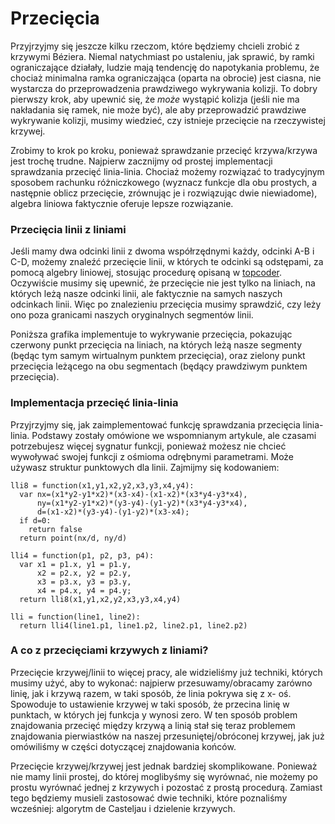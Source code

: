 # Przecięcia

Przyjrzyjmy się jeszcze kilku rzeczom, które będziemy chcieli zrobić z krzywymi Béziera. Niemal natychmiast po ustaleniu, jak sprawić, by ramki ograniczające działały, ludzie mają tendencję do napotykania problemu, że chociaż minimalna ramka ograniczająca (oparta na obrocie) jest ciasna, nie wystarcza do przeprowadzenia prawdziwego wykrywania kolizji. To dobry pierwszy krok, aby upewnić się, że *może* wystąpić kolizja 
(jeśli nie ma nakładania się ramek, nie może być), ale aby przeprowadzić prawdziwe wykrywanie kolizji, musimy wiedzieć, czy istnieje przecięcie na rzeczywistej krzywej.

Zrobimy to krok po kroku, ponieważ sprawdzanie przecięć krzywa/krzywa jest trochę trudne. 
Najpierw zacznijmy od prostej implementacji sprawdzania przecięć linia-linia. Chociaż możemy rozwiązać to tradycyjnym sposobem rachunku różniczkowego (wyznacz funkcje dla obu prostych, a następnie oblicz przecięcie, zrównując je i rozwiązując dwie niewiadome), algebra liniowa faktycznie oferuje lepsze rozwiązanie.

### Przecięcia linii z liniami

Jeśli mamy dwa odcinki linii z dwoma współrzędnymi każdy, odcinki A-B i C-D, możemy znaleźć przecięcie linii, w których te odcinki są odstępami, za pomocą algebry liniowej, stosując procedurę opisaną 
w [topcoder](https://www.topcoder.com/community/competitive-programming/tutorials/geometry-concepts-line-intersection-and-its-applications/). Oczywiście musimy się upewnić, że przecięcie nie jest tylko na liniach, na których leżą nasze odcinki linii, ale faktycznie na samych naszych odcinkach linii. Więc po znalezieniu przecięcia musimy sprawdzić, czy leży ono poza granicami naszych oryginalnych segmentów linii.

Poniższa grafika implementuje to wykrywanie przecięcia, pokazując czerwony punkt przecięcia na liniach, na których leżą nasze segmenty (będąc tym samym wirtualnym punktem przecięcia), oraz zielony punkt przecięcia leżącego na obu segmentach (będący prawdziwym punktem przecięcia).

<graphics-element title="Przecięcia linii/linii" src="./line-line.js"></graphics-element>

<div class="howtocode">

### Implementacja przecięć linia-linia

Przyjrzyjmy się, jak zaimplementować funkcję sprawdzania przecięcia linia-linia. Podstawy zostały omówione we wspomnianym artykule, ale czasami potrzebujesz więcej sygnatur funkcji, ponieważ możesz nie chcieć wywoływać swojej funkcji z ośmioma odrębnymi parametrami. Może używasz struktur punktowych dla linii. Zajmijmy się kodowaniem:

```
lli8 = function(x1,y1,x2,y2,x3,y3,x4,y4):
  var nx=(x1*y2-y1*x2)*(x3-x4)-(x1-x2)*(x3*y4-y3*x4),
      ny=(x1*y2-y1*x2)*(y3-y4)-(y1-y2)*(x3*y4-y3*x4),
      d=(x1-x2)*(y3-y4)-(y1-y2)*(x3-x4);
  if d=0:
    return false
  return point(nx/d, ny/d)

lli4 = function(p1, p2, p3, p4):
  var x1 = p1.x, y1 = p1.y,
      x2 = p2.x, y2 = p2.y,
      x3 = p3.x, y3 = p3.y,
      x4 = p4.x, y4 = p4.y;
  return lli8(x1,y1,x2,y2,x3,y3,x4,y4)

lli = function(line1, line2):
  return lli4(line1.p1, line1.p2, line2.p1, line2.p2)
```

</div>

### A co z przecięciami krzywych z liniami?

Przecięcie krzywej/linii to więcej pracy, ale widzieliśmy już techniki, których musimy użyć, aby to wykonać: najpierw przesuwamy/obracamy zarówno linię, jak i krzywą razem, w taki sposób, że linia pokrywa się z x- oś. Spowoduje to ustawienie krzywej w taki sposób, że przecina linię w punktach, w których jej funkcja y wynosi zero. W ten sposób problem znajdowania przecięć między krzywą a linią stał się teraz problemem znajdowania pierwiastków na naszej przesuniętej/obróconej krzywej, jak już omówiliśmy w części dotyczącej znajdowania końców.

<div class="figure">
<graphics-element title="Przecięcia kwadratowych krzywych/linii" src="./curve-line.js" data-type="quadratic"></graphics-element>
<graphics-element title="Przecięcia sześciennych krzywych/linii" src="./curve-line.js" data-type="cubic"></graphics-element>
</div>

Przecięcie krzywej/krzywej jest jednak bardziej skomplikowane. Ponieważ nie mamy linii prostej, do której moglibyśmy się wyrównać, nie możemy po prostu wyrównać jednej z krzywych i pozostać z prostą procedurą. Zamiast tego będziemy musieli zastosować dwie techniki, które poznaliśmy wcześniej: algorytm de Casteljau i dzielenie krzywych.
